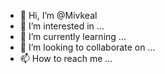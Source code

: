 - 👋 Hi, I’m @Mivkeal
- 👀 I’m interested in ...
- 🌱 I’m currently learning ...
- 💞️ I’m looking to collaborate on ...
- 📫 How to reach me ...

<!---
Mivkeal/Mivkeal is a ✨ special ✨ repository because its `README.md` (this file) appears on your GitHub profile.
You can click the Preview link to take a look at your changes.
--->
